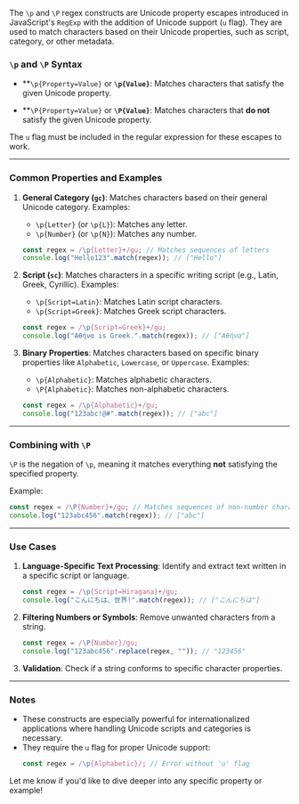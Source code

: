 The `\p` and `\P` regex constructs are Unicode property escapes introduced in JavaScript's `RegExp` with the addition of Unicode support (`u` flag). They are used to match characters based on their Unicode properties, such as script, category, or other metadata.

### `\p` and `\P` Syntax
- **`\p{Property=Value}` or **`\p{Value}`**:
  Matches characters that satisfy the given Unicode property.
  
- **`\P{Property=Value}` or **`\P{Value}`**:
  Matches characters that **do not** satisfy the given Unicode property.

The `u` flag must be included in the regular expression for these escapes to work.

---

### Common Properties and Examples

1. **General Category (`gc`)**:
   Matches characters based on their general Unicode category.
   Examples:
   - `\p{Letter}` (or `\p{L}`): Matches any letter.
   - `\p{Number}` (or `\p{N}`): Matches any number.

   ```javascript
   const regex = /\p{Letter}+/gu; // Matches sequences of letters
   console.log("Hello123".match(regex)); // ["Hello"]
   ```

2. **Script (`sc`)**:
   Matches characters in a specific writing script (e.g., Latin, Greek, Cyrillic).
   Examples:
   - `\p{Script=Latin}`: Matches Latin script characters.
   - `\p{Script=Greek}`: Matches Greek script characters.

   ```javascript
   const regex = /\p{Script=Greek}+/gu;
   console.log("Αθήνα is Greek.".match(regex)); // ["Αθήνα"]
   ```

3. **Binary Properties**:
   Matches characters based on specific binary properties like `Alphabetic`, `Lowercase`, or `Uppercase`.
   Examples:
   - `\p{Alphabetic}`: Matches alphabetic characters.
   - `\P{Alphabetic}`: Matches non-alphabetic characters.

   ```javascript
   const regex = /\p{Alphabetic}+/gu;
   console.log("123abc!@#".match(regex)); // ["abc"]
   ```

---

### Combining with `\P`
`\P` is the negation of `\p`, meaning it matches everything **not** satisfying the specified property.

Example:
```javascript
const regex = /\P{Number}+/gu; // Matches sequences of non-number characters
console.log("123abc456".match(regex)); // ["abc"]
```

---

### Use Cases
1. **Language-Specific Text Processing**:
   Identify and extract text written in a specific script or language.
   ```javascript
   const regex = /\p{Script=Hiragana}+/gu;
   console.log("こんにちは、世界!".match(regex)); // ["こんにちは"]
   ```

2. **Filtering Numbers or Symbols**:
   Remove unwanted characters from a string.
   ```javascript
   const regex = /\P{Number}/gu;
   console.log("123abc456".replace(regex, "")); // "123456"
   ```

3. **Validation**:
   Check if a string conforms to specific character properties.

---

### Notes
- These constructs are especially powerful for internationalized applications where handling Unicode scripts and categories is necessary.
- They require the `u` flag for proper Unicode support:
  ```javascript
  const regex = /\p{Alphabetic}/; // Error without 'u' flag
  ```

Let me know if you'd like to dive deeper into any specific property or example!
